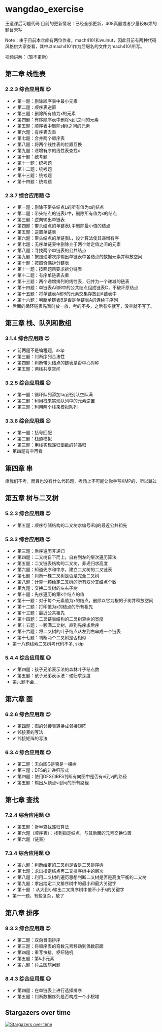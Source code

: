 # wangdao_exercise
王道课后习题代码
目前的更新情况：已经全部更新，408真题或者少量较麻烦的题目未写

Note：由于目前本仓库有两位作者，mach4101和wulnut，因此目前有两种代码风格供大家查看，其中以mach4101作为后缀名的文件为mach4101所写。

视频讲解：（暂不更新）

## 第二章 线性表

### 2.2.3 综合应用题 &#x1F609;
- &#10004; 第一题：删除顺序表中最小元素
- &#10004; 第二题：顺序表逆置
- &#10004; 第三题：删除所有值为x的元素
- &#10004; 第四题：有序顺序表中删除s到t之间的元素
- &#10004; 第五题：顺序表中删除s到t之间的元素
- &#10004; 第六题：有序表去重
- &#10004; 第七题：合并两个顺序表
- &#10004; 第八题：将两个线性表的位置互换
- &#10004; 第九题：递增有序的线性表查找x
- &#10004; 第十题：统考题
- &#10004; 第十一题：统考题
- &#10004; 第十二题：统考题
- &#10004; 第十三题：统考题
- &#10004; 第十四题：统考题

### 2.3.7 综合应用题  &#x1F609;

- &#10004; 第一题：删除不带头结点L的所有值为x的结点
- &#10004; 第二题：带头结点的链表L中，删除所有值为x的结点
- &#10004; 第三题：逆向输出单链表
- &#10004; 第四题：带头结点的单链表L中删除最小值的结点
- &#10004; 第五题：逆置单链表
- &#10004; 第六题：带头结点的单链表L，设计算法使其递增有序
- &#10004; 第七题：无序单链表中删除介于两个给定值之间的元素
- &#10004; 第八题：寻找两个单链表的公共结点
- &#10004; 第九题：按照递增次序输出单链表中各结点的数据元素并释放空间
- &#10004; 第十题：按照奇偶拆分链表
- &#10004; 第十一题：按照题目要求拆分链表
- &#10004; 第十二题：有序单链表去重
- &#10004; 第十三题：两个递增排列的线性表，归并为一个递减的链表
- &#10004; 第十四题：单链表A和B中的公共结点组成链表C，不破坏原结点
- &#10004; 第十五题：将单链表A和B的元素交集存放到A链表中
- &#10004; 第十六题：判断单链表B是否是单链表A的连续子序列
- 后面的循环链表先暂时放一放，考的不多，之后有空就写，没空就不写了。

## 第三章 栈、队列和数组

### 3.1.4 综合应用题  &#x1F609;

* &#10004; 前两题不是编程题，skip
* &#10004; 第三题：判断序列合法性
* &#10004; 第四题：判断带头结点的链表是否中心对称
* &#10004; 第五题：两栈共享空间

### 3.2.5 综合应用题 &#x1F609;

* &#10004; 第一题：循环队列添加tag识别队空队满
* &#10004; 第二题：利用栈来实现队列中的元素逆置
* &#10004; 第三题：利用两个栈来模拟队列

### 3.3.6 综合应用题 &#x1F609;
* &#10004; 第一题：括号匹配
* &#10004; 第二题：栈道模拟
* &#10004; 第三题：用栈实现递归函数的非递归
* 第四题有空再看

## 第四章 串
串我们不考，而且也没有什么代码题，考场上不可能让你手写KMP的，所以跳过

## 第五章 树与二叉树

### 5.2.3 综合应用题 &#x1F609;

* &#10004; 第五题：顺序存储结构的二叉树求编号i和j的最近公共祖先

### 5.3.3 综合应用题 &#x1F609;
* &#10004; 第三题：后序遍历非递归
* &#10004; 第四题：二叉树自下而上，自右到左的层次遍历算法
* &#10004; 第五题：二叉链表结构的二叉树，非递归求高度
* &#10004; 第六题：知道先序和中序，建立二叉树的二叉链表
* &#10004; 第七题：判断一棵二叉树是否是完全二叉树
* &#10004; 第八题：计算一颗给定二叉树的所有双分支结点个数
* &#10004; 第九题：交换二叉树的左右子树
* &#10004; 第十题：先序遍历的第k个结点的值
* &#10004; 第十一题：对于每个元素值为x的结点，删除以它为根的子树并释放空间
* &#10004; 第十二题：打印值为x的结点的所有祖先
* &#10004; 第十三题：最近公共祖先
* &#10004; 第十四题：二叉链表结构的二叉树算树的宽度
* &#10004; 第十五题：一颗满二叉树，直到先序求后序
* &#10004; 第十六题：将二叉树的叶子结点从左到右串成一个链表
* &#10004; 第十七题：判断两个二叉树是否相似
* 第十八题线索二叉树考代码不多, skip

### 5.4.4 综合应用题 &#x1F609;
* &#10004; 第四题：孩子兄弟表示法的森林叶子结点数
* &#10004; 第五题：孩子兄弟表示法：递归求深度
* 第六题不会...

## 第六章 图
### 6.2.6 综合应用题 &#x1F609;
* &#10004; 第四题：图的邻接表转换成邻接矩阵
* &#10004; 邻接表的写法
* &#10004; 邻接矩阵的写法

### 6.3.4 综合应用题 &#x1F609;
* &#10004; 第二题：无向图G是否是一棵树
* &#10004; 第三题：DFS的非递归形式
* &#10004; 第四题：使用DFS和BFS判断有向图中是否有vi到vj的路径
* &#10004; 第五题：输出从顶点vi到vj的所有路径

## 第七章 查找
### 7.2.4 综合应用题 &#x1F609;
* &#10004; 第五题：折半查找递归算法
* &#10004; 第六题（顺序表）：找到指定结点，与其后面的元素交换位置
* &#10004; 第六题（链表）

### 7.3.4 综合应用题 &#x1F609;
* &#10004; 第六题：判断给定的二叉树是否是二叉排序树
* &#10004; 第七题：求出指定结点再二叉排序树中的层次
* &#10004; 第八题：利用二叉树的遍历思想判断二叉树是否是高度平衡的二叉树
* &#10004; 第九题：求出给定二叉排序树中的最小和最大关键字
* &#10004; 第十题 ：从大到小输出二叉排序树中值不小于k的关键字
* 第十一题，有些复杂，放了

## 第八章 排序

### 8.3.3 综合应用题 &#x1F609;
* &#10004; 第二题：双向冒泡排序
* &#10004; 第三题：将顺序表的奇数元素移动到偶数前面
* &#10004; 第四题：重写快排，枢纽随机
* &#10004; 第五题：第k小元素
* &#10004; 第六题：荷兰国旗问题

### 8.4.3 综合应用题 &#x1F609;
* &#10004; 第四题：在单链表上进行选择排序
* &#10004; 第五题：判断数据序列是否构成一个小根堆

## Stargazers over time

[![Stargazers over time](https://starchart.cc/mach4101/wangdao_exercise.svg)](https://starchart.cc/mach4101/wangdao_exercise)

